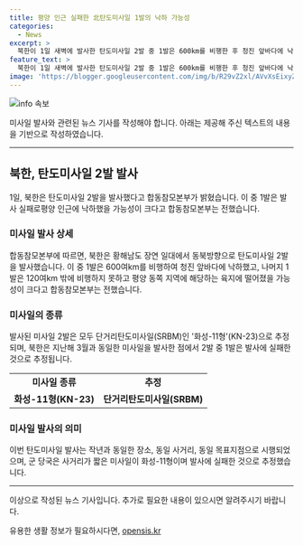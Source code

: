 ```yaml
---
title: 평양 인근 실패한 北탄도미사일 1발의 낙하 가능성
categories:
  - News
excerpt: >
  북한이 1일 새벽에 발사한 탄도미사일 2발 중 1발은 600km를 비행한 후 청진 앞바다에 낙하했고, 다른 1발은 120km를 비행한 뒤 평양 동쪽에 떨어졌을 가능성이 있다. 북한의 탄도미사일 2발은 모두 화성-11형으로 추정되며, 작년 발사와 비슷한 패턴이지만 1발은 발사에 실패한 것으로 보인다.
feature_text: >
  북한이 1일 새벽에 발사한 탄도미사일 2발 중 1발은 600km를 비행한 후 청진 앞바다에 낙하했고, 다른 1발은 120km를 비행한 뒤 평양 동쪽에 떨어졌을 가능성이 있다. 북한의 탄도미사일 2발은 모두 화성-11형으로 추정되며, 작년 발사와 비슷한 패턴이지만 1발은 발사에 실패한 것으로 보인다.
image: 'https://blogger.googleusercontent.com/img/b/R29vZ2xl/AVvXsEixyZcFfHzMRdzZMjFBmAUKJYCLCGyLL1o632UiGVXcaFdKo_bkvkuCioo0uUKlGfBVcT3P84aROyZIXSBEx3Aw5nCQ3pTgDom1WDC4m8eifvWiAmWEEVb4x6G_l8C0QH225ldMjyaFvpxGEBGNO37VmDTDMHGhJPq73UglMfDca1-0aw/s1600/blogspot.png'
---
```


<p><img src="https://blogger.googleusercontent.com/img/b/R29vZ2xl/AVvXsEixyZcFfHzMRdzZMjFBmAUKJYCLCGyLL1o632UiGVXcaFdKo_bkvkuCioo0uUKlGfBVcT3P84aROyZIXSBEx3Aw5nCQ3pTgDom1WDC4m8eifvWiAmWEEVb4x6G_l8C0QH225ldMjyaFvpxGEBGNO37VmDTDMHGhJPq73UglMfDca1-0aw/s1600/blogspot.png" alt="info 속보" /></p>

<p>미사일 발사와 관련된 뉴스 기사를 작성해야 합니다. 아래는 제공해 주신 텍스트의 내용을 기반으로 작성하였습니다.</p>

<hr />

<h2 data-ke-size="size26">북한, 탄도미사일 2발 발사</h2>

<p data-ke-size="size16">1일, 북한은 탄도미사일 2발을 발사했다고 합동참모본부가 밝혔습니다. 이 중 1발은 발사 실패로평양 인근에 낙하했을 가능성이 크다고 합동참모본부는 전했습니다.</p>

<h3>미사일 발사 상세</h3>

<p data-ke-size="size16">합동참모본부에 따르면, 북한은 황해남도 장연 일대에서 동북방향으로 탄도미사일 2발을 발사했습니다. 이 중 1발은 600여km를 비행하여 청진 앞바다에 낙하했고, 나머지 1발은 120여km 밖에 비행하지 못하고 평양 동쪽 지역에 해당하는 육지에 떨어졌을 가능성이 크다고 합동참모본부는 전했습니다.</p>

<h3>미사일의 종류</h3>

<p data-ke-size="size16">발사된 미사일 2발은 모두 단거리탄도미사일(SRBM)인 '화성-11형'(KN-23)으로 추정되며, 북한은 지난해 3월과 동일한 미사일을 발사한 점에서 2발 중 1발은 발사에 실패한 것으로 추정됩니다.</p>

<table>
    <tbody>
        <tr>
            <td style="text-align: center; height: 17px;"><b>미사일 종류</b></td>
            <td style="text-align: center; height: 17px;"><b>추정</b></td>
        </tr>
        <tr>
            <td style="text-align: center; height: 17px;"><b>화성-11형(KN-23)</b></td>
            <td style="text-align: center; height: 17px;"><b>단거리탄도미사일(SRBM)</b></td>
        </tr>
    </tbody>
</table>

<h3>미사일 발사의 의미</h3>

<p data-ke-size="size16">이번 탄도미사일 발사는 작년과 동일한 장소, 동일 사거리, 동일 목표지점으로 시행되었으며, 군 당국은 사거리가 짧은 미사일이 화성-11형이며 발사에 실패한 것으로 추정했습니다.</p>

<hr />

<p>이상으로 작성된 뉴스 기사입니다. 추가로 필요한 내용이 있으시면 알려주시기 바랍니다.</p>
유용한 생활 정보가 필요하시다면, <a href="https://opensis.kr" rel="dofollow">opensis.kr</a>


